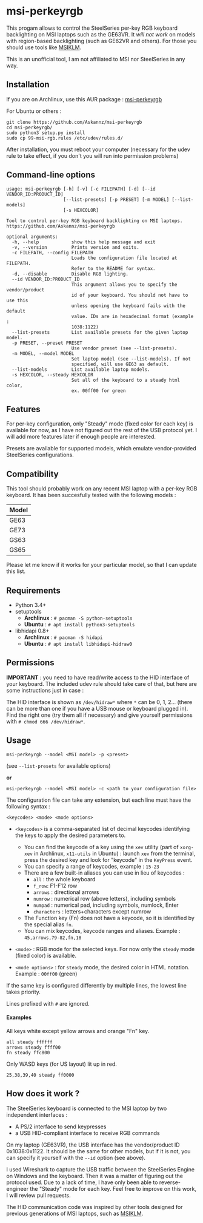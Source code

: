 msi-perkeyrgb
==================

This progam allows to control the SteelSeries per-key RGB keyboard backlighting on MSI laptops such as the GE63VR. It *will not work* on models with region-based backlighting (such as GE62VR and others). For those you should use tools like [MSIKLM](https://github.com/Gibtnix/MSIKLM).

This is an unofficial tool, I am not affiliated to MSI nor SteelSeries in any way.


Installation
----------

If you are on Archlinux, use this AUR package : [msi-perkeyrgb](https://aur.archlinux.org/packages/msi-perkeyrgb/)

For Ubuntu or others :

```
git clone https://github.com/Askannz/msi-perkeyrgb
cd msi-perkeyrgb/
sudo python3 setup.py install
sudo cp 99-msi-rgb.rules /etc/udev/rules.d/
```

After installation, you must reboot your computer (necessary for the udev rule to take effect, if you don't you will run into permission problems)


Command-line options
----------

```
usage: msi-perkeyrgb [-h] [-v] [-c FILEPATH] [-d] [--id VENDOR_ID:PRODUCT_ID]
                     [--list-presets] [-p PRESET] [-m MODEL] [--list-models]
                     [-s HEXCOLOR]

Tool to control per-key RGB keyboard backlighting on MSI laptops.
https://github.com/Askannz/msi-perkeyrgb

optional arguments:
  -h, --help            show this help message and exit
  -v, --version         Prints version and exits.
  -c FILEPATH, --config FILEPATH
                        Loads the configuration file located at FILEPATH.
                        Refer to the README for syntax.
  -d, --disable         Disable RGB lighting.
  --id VENDOR_ID:PRODUCT_ID
                        This argument allows you to specify the vendor/product
                        id of your keyboard. You should not have to use this
                        unless opening the keyboard fails with the default
                        value. IDs are in hexadecimal format (example :
                        1038:1122)
  --list-presets        List available presets for the given laptop model.
  -p PRESET, --preset PRESET
                        Use vendor preset (see --list-presets).
  -m MODEL, --model MODEL
                        Set laptop model (see --list-models). If not
                        specified, will use GE63 as default.
  --list-models         List available laptop models.
  -s HEXCOLOR, --steady HEXCOLOR
                        Set all of the keyboard to a steady html color, 
                        ex. 00ff00 for green
```

Features
----------
For per-key configuration, only "Steady" mode (fixed color for each key) is available for now, as I have not figured out the rest of the USB protocol yet. I will add more features later if enough people are interested.

Presets are available for supported models, which emulate vendor-provided SteelSeries configurations.


Compatibility
----------

This tool should probably work on any recent MSI laptop with a per-key RGB keyboard. It has been succesfully tested with the following models :

| Model |
| ----  |
| GE63  |
| GE73  |
| GS63  |
| GS65  |


Please let me know if it works for your particular model, so that I can update this list.

Requirements
----------

* Python 3.4+
* setuptools
  * **Archlinux** : `# pacman -S python-setuptools`
  * **Ubuntu** : `# apt install python3-setuptools`
* libhidapi 0.8+
	* **Archlinux** : `# pacman -S hidapi`
	* **Ubuntu** : `# apt install libhidapi-hidraw0`


Permissions
----------

**IMPORTANT** : you need to have read/write access to the HID interface of your keyboard. The included udev rule should take care of that, but here are some instructions just in case :

The HID interface is shown as `/dev/hidraw*` where `*` can be 0, 1, 2... (there can be more than one if you have a USB mouse or keyboard plugged in). Find the right one (try them all if necessary) and give yourself permissions with `# chmod 666 /dev/hidraw*`.


Usage
----------

```
msi-perkeyrgb --model <MSI model> -p <preset>
```
(see `--list-presets` for available options)

**or**

```
msi-perkeyrgb --model <MSI model> -c <path to your configuration file>
```

The configuration file can take any extension, but each line must have the following syntax :

```
<keycodes> <mode> <mode options>
```

* `<keycodes>` is a comma-separated list of decimal keycodes identifying the keys to apply the desired parameters to.
	* You can find the keycode of a key using the `xev` utility (part of `xorg-xev` in Archlinux, `x11-utils` in Ubuntu) : launch `xev` from the terminal, press the desired key and look for "keycode" in the `KeyPress` event.
	* You can specify a range of keycodes, example : `15-23`
	* There are a few built-in aliases you can use in lieu of keycodes :
		* `all` : the whole keyboard
		* `f_row`: F1-F12 row
		* `arrows` : directional arrows
		* `numrow` : numerical row (above letters), including symbols
		* `numpad` : numerical pad, including symbols, numlock, Enter
		* `characters` : letters+characters except numrow
	* The Function key (Fn) does not have a keycode, so it is identified by the special alias `fn`.
	* You can mix keycodes, keycode ranges and aliases. Example : `45,arrows,79-82,fn,18`

* `<mode>` : RGB mode for the selected keys. For now only the `steady` mode (fixed color) is available.

* `<mode options>` : for `steady` mode, the desired color in HTML notation. Example : `00ff00` (green)


If the same key is configured differently by multiple lines, the lowest line takes priority.

Lines prefixed with `#` are ignored.

#### Examples

All keys white except yellow arrows and orange "Fn" key.
```
all steady ffffff
arrows steady ffff00
fn steady ffc800
```

Only WASD keys (for US layout) lit up in red.
```
25,38,39,40 steady ff0000
```

How does it work ?
----------

The SteelSeries keyboard is connected to the MSI laptop by two independent interfaces :
* A PS/2 interface to send keypresses
* a USB HID-compliant interface to receive RGB commands

On my laptop (GE63VR), the USB interface has the vendor/product ID 0x1038:0x1122. It should be the same for other models, but if it is not, you can specify it yourself with the `--id` option (see above).

I used Wireshark to capture the USB traffic between the SteelSeries Engine on Windows and the keyboard. Then it was a matter of figuring out the protocol used. Due to a lack of time, I have only been able to reverse-engineer the "Steady" mode for each key. Feel free to improve on this work, I will review pull requests.

The HID communication code was inspired by other tools designed for previous generations of MSI laptops, such as [MSIKLM](https://github.com/Gibtnix/MSIKLM).

